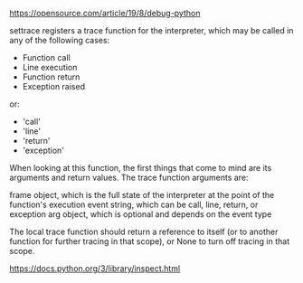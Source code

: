 https://opensource.com/article/19/8/debug-python

settrace registers a trace function for the interpreter, which may be called in any of the following cases:

- Function call
- Line execution
- Function return
- Exception raised

 
 or:
 
 - 'call' 
 - 'line' 
 - 'return'  
 - 'exception'

When looking at this function, the first things that come to mind are its arguments and return values. The trace function arguments are:

frame object, which is the full state of the interpreter at the point of the function's execution
event string, which can be call, line, return, or exception
arg object, which is optional and depends on the event type


The local trace function should return a reference to itself (or to another function for further tracing in that scope), or None to turn off tracing in that scope.

https://docs.python.org/3/library/inspect.html

